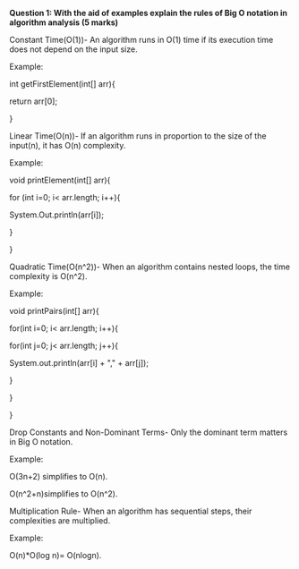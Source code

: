 **Question 1: With the aid of examples explain the rules of Big O notation in algorithm analysis (5 marks)**

Constant Time(O(1))- An algorithm runs in O(1) time if its execution time does not depend on the input size.

Example:

int getFirstElement(int[] arr){

return arr[0];

}

Linear Time(O(n))- If an algorithm runs in proportion to the size of the input(n), it has O(n) complexity.

Example:

void printElement(int[] arr){

for (int i=0; i< arr.length; i++){

System.Out.println(arr[i]);

}

}

Quadratic Time(O(n^2))- When an algorithm contains nested loops, the time complexity is O(n^2).

Example:

void printPairs(int[] arr){

for(int i=0; i< arr.length; i++){

for(int j=0; j< arr.length; j++){

System.out.println(arr[i] + "," + arr[j]);

}

}

}

Drop Constants and Non-Dominant Terms- Only the dominant term matters in Big O notation.

Example:

O(3n+2) simplifies to O(n).

O(n^2+n)simplifies to O(n^2).

Multiplication Rule- When an algorithm has sequential steps, their complexities are multiplied.

Example:

O(n)\*O(log n)= O(nlogn).